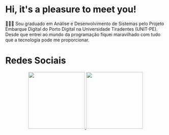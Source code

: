# Hi, it's a pleasure to meet you!

🧑🏾‍💻 Sou graduado em Análise e Desenvolvimento de Sistemas pelo Projeto Embarque Digital do Porto Digital na Universidade Tiradentes (UNIT-PE). Desde que entrei ao mundo da programação fiquei maravilhado com tudo que a tecnologia pode me proporcionar. 


# Redes Sociais


<div align="center">
<div> <a href="https://github.com/flaviohfsilva">
<img height="178em" src="https://github-readme-stats-sigma-five.vercel.app/api/top-langs/?username=flaviohfsilva&layout=compact&langs_count=7&theme=gruvbox"/>
<img height="178em" src="https://github-readme-stats-sigma-five.vercel.app/api?username=flaviohfsilva&show_icons=true&theme=gruvbox"/>
</div>
</div>


